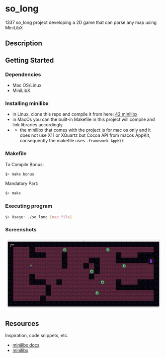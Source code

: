 # so_long
1337 so_long project developing a 2D game that can parse any map using MiniLibX

## Description



## Getting Started

### Dependencies

* Mac OS/Linux
* MiniLibX

### Installing minilibx

* in Linux, clone this repo and compile it from here: [42 minilibx](https://github.com/42Paris/minilibx-linux)
* in MacOs you can the built-in Makefile in this project will compile and link libraries accordingly
* * the minilibx that comes with the project is for mac os only and it does not use X11 or XQuartz but Cocoa API from macos AppKit, consequently the makefile uses ```-framework AppKit```

### Makefile
To Compile Bonus:
```bash
$> make bonus
```
Mandatory Part:
```bash
$> make
```
### Executing program

```bash
$> Usage: ./so_long [map_file]
```
### Screenshots
![img](textures/s.png)
## Resources

Inspiration, code snippets, etc.
* [minilibx docs](https://harm-smits.github.io/42docs/libs/minilibx)
* [minilibx](https://qst0.github.io/ft_libgfx/man_mlx.html)

